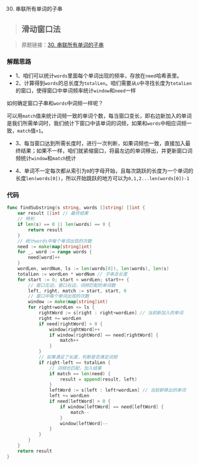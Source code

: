 30. 串联所有单词的子串
> ## 滑动窗口法

> 原题链接：[30. 串联所有单词的子串](https://leetcode-cn.com/problems/substring-with-concatenation-of-all-words/)

### 解题思路
* 1、咱们可以统计``words``里面每个单词出现的频率，存放在``need``哈希表里。
* 2、计算得到``words``的总长度为``totalLen``。咱们需要从``s``中寻找长度为``totalLen``的窗口，使得窗口中单词频率统计``window``和``need``一样

如何确定窗口子串和``words``中词频一样呢？

可以用``match``值来统计词频一致的单词个数，每当窗口变长，即右边新加入的单词是我们所需单词时，我们统计下窗口中该单词的词频，如果和``words``中相应词频一致，``match``值``+1``。

* 3、每当窗口达到所需长度时，进行一次判断，如果词频也一致，直接加入最终结果；如果不一样，咱们就紧缩窗口，将最左边的单词移出，并更新窗口词频统计``window``和``match``统计

* 4、单词不一定每次都从索引为``0``的字母开始，且每次跳跃的长度为一个单词的长度``len(words[0])``，所以开始跳跃的地方可以为``0,1,2...len(words[0])-1``
### 代码
```go
func findSubstring(s string, words []string) []int {
	var result []int // 最终结果
	// 特判
	if len(s) == 0 || len(words) == 0 {
		return result
	}
	// 统计words中每个单词出现的次数
	need := make(map[string]int)
	for _, word := range words {
		need[word]++
	}
	wordLen, wordNum, ls := len(words[0]), len(words), len(s)
	totalLen := wordLen * wordNum // 子串总长度
	for start := 0; start < wordLen; start++ {
		// 窗口左边，窗口右边，词频匹配的单词数
		left, right, match := start, start, 0
		// 窗口中每个单词出现的次数
		window := make(map[string]int)
		for right+wordLen <= ls {
			rightWord := s[right : right+wordLen] // 当前新加入的单词
			right += wordLen
			if need[rightWord] > 0 {
				window[rightWord]++
				if window[rightWord] == need[rightWord] {
					match++
				}
			}
			// 如果满足了长度，判断是否满足词频
			if right-left == totalLen {
				// 词频也匹配，加入结果
				if match == len(need) {
					result = append(result, left)
				}
				leftWord := s[left : left+wordLen] // 当前新移出的单词
				left += wordLen
				if need[leftWord] > 0 {
					if window[leftWord] == need[leftWord] {
						match--
					}
					window[leftWord]--
				}
			}
		}
	}
	return result
}
```
